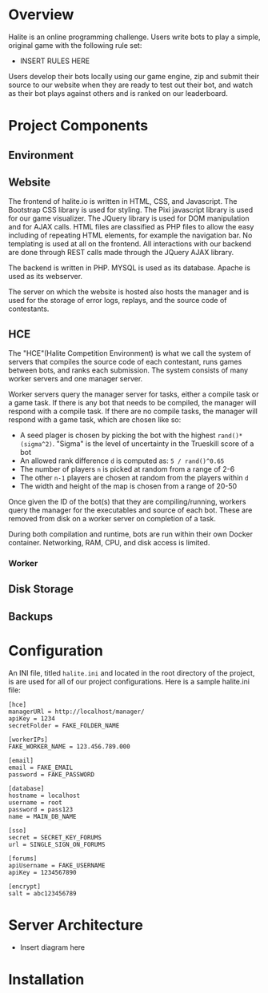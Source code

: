# Overview

Halite is an online programming challenge. Users write bots to play a simple, original game with the following rule set:

* INSERT RULES HERE

Users develop their bots locally using our game engine, zip and submit their source to our website when they are ready to test out their bot, and watch as their bot plays against others and is ranked on our leaderboard.

# Project Components

## Environment

## Website

The frontend of halite.io is written in HTML, CSS, and Javascript. The Bootstrap CSS library is used for styling. The Pixi javascript library is used for our game visualizer. The JQuery library is used for DOM manipulation and for AJAX calls. HTML files are classified as PHP files to allow the easy including of repeating HTML elements, for example the navigation bar. No templating is used at all on the frontend. All interactions with our backend are done through REST calls made through the JQuery AJAX library.

The backend is written in PHP. MYSQL is used as its database. Apache is used as its webserver.

The server on which the website is hosted also hosts the manager and is used for the storage of error logs, replays, and the source code of contestants.

## HCE

The "HCE"(Halite Competition Environment) is what we call the system of servers that compiles the source code of each contestant, runs games between bots, and ranks each submission. The system consists of many worker servers and one manager server. 

Worker servers query the manager server for tasks, either a compile task or a game task. If there is any bot that needs to be compiled, the manager will respond with a compile task. If there are no compile tasks, the manager will respond with a game task, which are chosen like so:

* A seed plager is chosen by picking the bot with the highest `rand()*(sigma^2)`. "Sigma" is the level of uncertainty in the Trueskill score of a bot
* An allowed rank difference `d` is computed as: `5 / rand()^0.65`
* The number of players `n` is picked at random from a range of 2-6
* The other `n-1` players are chosen at random from the players within `d`
* The width and height of the map is chosen from a range of 20-50

Once given the ID of the bot(s) that they are compiling/running, workers query the manager for the executables and source of each bot. These are removed from disk on a worker server on completion of a task.

During both compilation and runtime, bots are run within their own Docker container. Networking, RAM, CPU, and disk access is limited. 

### Worker

## Disk Storage

## Backups

# Configuration

An INI file, titled `halite.ini` and located in the root directory of the project, is are used for all of our project configurations. Here is a sample halite.ini file: 

```
[hce]
managerURl = http://localhost/manager/
apiKey = 1234 
secretFolder = FAKE_FOLDER_NAME

[workerIPs]
FAKE_WORKER_NAME = 123.456.789.000

[email]
email = FAKE_EMAIL
password = FAKE_PASSWORD

[database]
hostname = localhost
username = root
password = pass123
name = MAIN_DB_NAME

[sso]
secret = SECRET_KEY_FORUMS
url = SINGLE_SIGN_ON_FORUMS

[forums]
apiUsername = FAKE_USERNAME
apiKey = 1234567890

[encrypt]
salt = abc123456789
```

# Server Architecture

* Insert diagram here

# Installation

